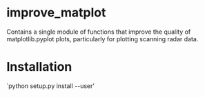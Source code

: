 # improve_matplot
Contains a single module of functions that improve the quality of matplotlib.pyplot plots, particularly for plotting scanning radar data.

# Installation

`python setup.py install --user'
